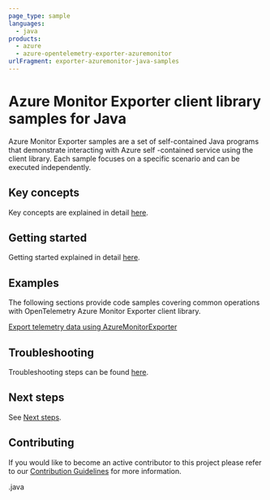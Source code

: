 ```yaml
---
page_type: sample
languages:
  - java
products:
  - azure
  - azure-opentelemetry-exporter-azuremonitor
urlFragment: exporter-azuremonitor-java-samples
---
```


# Azure Monitor Exporter client library samples for Java

Azure Monitor Exporter samples are a set of self-contained Java programs that demonstrate interacting with Azure self
-contained service using the client library. Each sample focuses on a specific scenario and can be executed independently.

## Key concepts

Key concepts are explained in detail [here][SDK_README_KEY_CONCEPTS].

## Getting started

Getting started explained in detail [here][SDK_README_GETTING_STARTED].

## Examples

The following sections provide code samples covering common operations with OpenTelemetry Azure Monitor Exporter client
library.

[Export telemetry data using AzureMonitorExporter][monitor_exporter]

## Troubleshooting

Troubleshooting steps can be found [here][SDK_README_TROUBLESHOOTING].

## Next steps

See [Next steps][SDK_README_NEXT_STEPS].

## Contributing

If you would like to become an active contributor to this project please refer to our [Contribution
Guidelines][SDK_README_CONTRIBUTING] for more information.

<!-- LINKS -->
[SDK_README_CONTRIBUTING]: https://github.com/Azure/azure-sdk-for-java/blob/master/sdk/monitor
[SDK_README_GETTING_STARTED]: https://github.com/Azure/azure-sdk-for-java/blob/master/sdk/monitor
[SDK_README_TROUBLESHOOTING]: https://github.com/Azure/azure-sdk-for-java/blob/master/sdk/monitor
[SDK_README_KEY_CONCEPTS]: https://github.com/Azure/azure-sdk-for-java/blob/master/sdk/monitor
[SDK_README_DEPENDENCY]: https://github.com/Azure/azure-sdk-for-java/blob/master/sdk/monitor
[SDK_README_NEXT_STEPS]: https://github.com/Azure/azure-sdk-for-java/blob/master/sdk/monitor
[monitor_exporter]: https://github.com/Azure/azure-sdk-for-java/blob/master/sdk/monitor
.java

